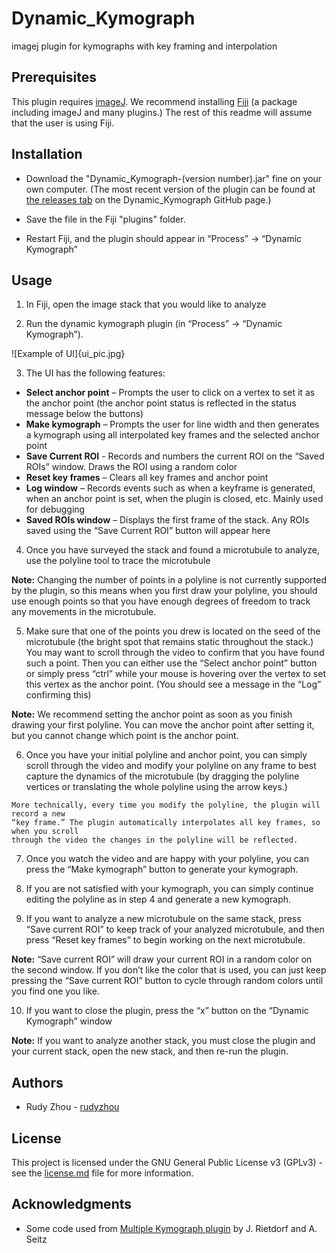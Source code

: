 # Dynamic_Kymograph

imagej plugin for kymographs with key framing and interpolation

## Prerequisites

This plugin requires [imageJ](https://imagej.net/ImageJ2).
We recommend installing [Fiji](http://fiji.sc/) (a package including imageJ and many plugins.) The rest of this readme will assume that the user is using Fiji.

## Installation

* Download the "Dynamic_Kymograph-(version number).jar" fine on your own computer. (The most recent version of the plugin can be found at [the releases tab](https://github.com/rudyzhou/Dynamic_Kymograph/releases) on the Dynamic_Kymograph GitHub page.)

* Save the file in the Fiji "plugins" folder.

* Restart Fiji, and the plugin should appear in “Process” -> “Dynamic Kymograph”

## Usage

1. In Fiji, open the image stack that you would like to analyze

2. Run the dynamic kymograph plugin (in “Process” -> “Dynamic Kymograph”).

![Example of UI]{ui_pic.jpg}

3. The UI has the following features:
  * **Select anchor point** – Prompts the user to click on a vertex to set it as the anchor point (the anchor point status is reflected in the status message below the buttons)
  * **Make kymograph** – Prompts the user for line width and then generates a kymograph using all interpolated key frames and the selected anchor point
  * **Save Current ROI** -  Records and numbers the current ROI on the “Saved ROIs” window. Draws the ROI using a random color
  * **Reset key frames** – Clears all key frames and anchor point
  * **Log window** – Records events such as when a keyframe is generated, when an anchor point is set, when the plugin is closed, etc. Mainly used for debugging
  * **Saved ROIs window** – Displays the first frame of the stack. Any ROIs saved using the “Save Current ROI” button will appear here

4. Once you have surveyed the stack and found a microtubule to analyze, use the polyline tool to trace the microtubule

**Note:** Changing the number of points in a polyline is not currently supported by the plugin,
so this means when you first draw your polyline, you should use enough points so that you
have enough degrees of freedom to track any movements in the microtubule.


5. Make sure that one of the points you drew is located on the seed of the microtubule (the bright spot that remains static throughout the stack.) You may want to scroll through the video to confirm that you have found such a point. Then you can either use the “Select anchor point” button or simply press “ctrl” while your mouse is hovering over the vertex to set this vertex as the anchor point. (You should see a message in the “Log” confirming this)

**Note:** We recommend setting the anchor point as soon as you finish drawing your first polyline. You can move the anchor point after setting it, but you cannot change which point is the anchor point.

6. Once you have your initial polyline and anchor point, you can simply scroll through the video and modify your polyline on any frame to best capture the dynamics of the microtubule (by dragging the polyline vertices or translating the whole polyline using the arrow keys.)

```
More technically, every time you modify the polyline, the plugin will record a new
“key frame.” The plugin automatically interpolates all key frames, so when you scroll
through the video the changes in the polyline will be reflected. 
```

7. Once you watch the video and are happy with your polyline, you can press the “Make kymograph” button to generate your kymograph.

8. If you are not satisfied with your kymograph, you can simply continue editing the polyline as in step 4 and generate a new kymograph.

9. If you want to analyze a new microtubule on the same stack, press “Save current ROI” to keep track of your analyzed microtubule, and then press “Reset key frames” to begin working on the next microtubule.

**Note:** “Save current ROI” will draw your current ROI in a random color on the second
window. If you don’t like the color that is used, you can just keep pressing the “Save current
ROI” button to cycle through random colors until you find one you like. 

10. If you want to close the plugin, press the “x” button on the “Dynamic Kymograph” window


**Note:** If you want to analyze another stack, you must close the plugin and your current
stack, open the new stack, and then re-run the plugin. 


## Authors

* Rudy Zhou - [rudyzhou](https://github.com/rudyzhou)

## License

This project is licensed under the GNU General Public License v3 (GPLv3) - see the [license.md](https://github.com/rudyzhou/Dynamic_Kymograph/blob/master/license.md) file for more information.

## Acknowledgments

* Some code used from [Multiple Kymograph plugin](https://github.com/fiji/Multi_Kymograph/tree/Multi_Kymograph-3.0.1) by J. Rietdorf and A. Seitz
